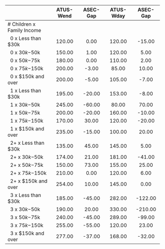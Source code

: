 
|                      |    ATUS-Wend |     ASEC-Gap |    ATUS-Wday |     ASEC-Gap |
| -------------------- | :----------: | :----------: | :----------: | :----------: |
| # Children x Family Income |              |              |              |              |
| &nbsp;&nbsp;0 x Less than $30k |       120.00 |         0.00 |       120.00 |       -15.00 |
| &nbsp;&nbsp;0 x $30k-$50k |       150.00 |         1.00 |       120.00 |         5.00 |
| &nbsp;&nbsp;0 x $50k-$75k |       180.00 |         0.00 |       110.00 |         2.00 |
| &nbsp;&nbsp;0 x $75k-$150k |       200.00 |        -3.00 |        85.00 |        10.00 |
| &nbsp;&nbsp;0 x $150k and over |       200.00 |        -5.00 |       105.00 |        -7.00 |
| &nbsp;&nbsp;1 x Less than $30k |       195.00 |       -20.00 |       153.00 |        -8.00 |
| &nbsp;&nbsp;1 x $30k-$50k |       245.00 |       -60.00 |        80.00 |        70.00 |
| &nbsp;&nbsp;1 x $50k-$75k |       200.00 |       -20.00 |       160.00 |       -10.00 |
| &nbsp;&nbsp;1 x $75k-$150k |       170.00 |        30.00 |       120.00 |       -20.00 |
| &nbsp;&nbsp;1 x $150k and over |       235.00 |       -15.00 |       100.00 |        20.00 |
| &nbsp;&nbsp;2+ x Less than $30k |       135.00 |        45.00 |       145.00 |         5.00 |
| &nbsp;&nbsp;2+ x $30k-$50k |       174.00 |        21.00 |       181.00 |       -41.00 |
| &nbsp;&nbsp;2+ x $50k-$75k |       150.00 |        73.00 |       155.00 |        25.00 |
| &nbsp;&nbsp;2+ x $75k-$150k |       210.00 |         0.00 |       120.00 |         6.00 |
| &nbsp;&nbsp;2+ x $150k and over |       254.00 |        10.00 |       145.00 |         0.00 |
| &nbsp;&nbsp;3 x Less than $30k |       185.00 |       -45.00 |       282.00 |      -122.00 |
| &nbsp;&nbsp;3 x $30k-$50k |       190.00 |        20.00 |       330.00 |      -210.00 |
| &nbsp;&nbsp;3 x $50k-$75k |       240.00 |       -45.00 |       289.00 |       -99.00 |
| &nbsp;&nbsp;3 x $75k-$150k |       255.00 |       -55.00 |       120.00 |        23.00 |
| &nbsp;&nbsp;3 x $150k and over |       277.00 |       -37.00 |       168.00 |       -32.00 |

